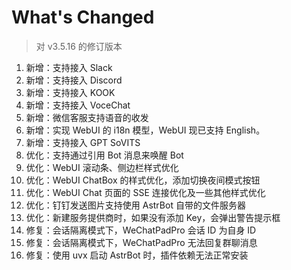 # What's Changed

> 对 v3.5.16 的修订版本

1. 新增：支持接入 Slack
2. 新增：支持接入 Discord
3. 新增：支持接入 KOOK
4. 新增：支持接入 VoceChat
5. 新增：微信客服支持语音的收发
6. 新增：实现 WebUI 的 i18n 模型，WebUI 现已支持 English。
7. 新增：支持接入 GPT SoVITS
8. 优化：支持通过引用 Bot 消息来唤醒 Bot
9.  优化：WebUI 滚动条、侧边栏样式优化
10. 优化：WebUI ChatBox 的样式优化，添加切换夜间模式按钮
11. 优化：WebUI Chat 页面的 SSE 连接优化及一些其他样式优化
12. 优化：钉钉发送图片支持使用 AstrBot 自带的文件服务器
13. 优化：新建服务提供商时，如果没有添加 Key，会弹出警告提示框
14. 修复：会话隔离模式下，WeChatPadPro 会话 ID 为自身 ID
15. 修复：会话隔离模式下，WeChatPadPro 无法回复群聊消息
16. 修复：使用 uvx 启动 AstrBot 时，插件依赖无法正常安装
